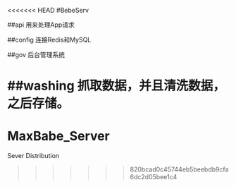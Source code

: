 <<<<<<< HEAD
#BebeServ

##api
用来处理App请求

##config
连接Redis和MySQL

##gov
后台管理系统

##washing
抓取数据，并且清洗数据，之后存储。
=======
# MaxBabe_Server
Sever Distribution
>>>>>>> 820bcad0c45744eb5beebdb9cfa6dc2d05bee1c4
